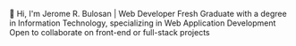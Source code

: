 👋 Hi, I'm Jerome R. Bulosan | Web Developer
 Fresh Graduate with a degree in Information Technology, specializing in Web Application Development
 Open to collaborate on front-end or full-stack projects
